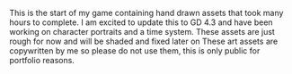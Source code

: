 This is the start of my game containing hand drawn assets that took many hours to complete. I am excited to update this to GD 4.3 and have been working on character portraits and a time system.
These assets are just rough for now and will be shaded and fixed later on
These art assets are copywritten by me so please do not use them, this is only public for portfolio reasons. 
